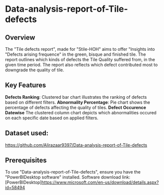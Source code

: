 # Data-analysis-report-of-Tile-defects

## Overview
The "Tile defects report", made for "Stile-HOH" aims to offer "Insights into "Defects arising frequence" in the green, bisque and finished tile. The report outlines which kinds of defects the Tile Quality suffered from, in the given time period. The report also reflects which defect contributed most to downgrade the quality of tile.

## Key Features
**Defects Ranking**: Clustered bar chart illustrates the ranking of defects based on different filters.
**Abnormality Percentage**: Pie chart shows the percentage of defects affecting the quality of tiles.
**Defect Occurence Datewise** The clustered column chart depicts which abnormalities occured on each specific date based on applied filters.

## Dataset used:
https://github.com/Alirazaar9397/Data-analysis-report-of-Tile-defects


## Prerequisites
To use "Data-analysis-report-of-Tile-defects", ensure you have the "PowerBIDesktop software" installed.
Software download link: [PowerBIDesktop]https://www.microsoft.com/en-us/download/details.aspx?id=58494
